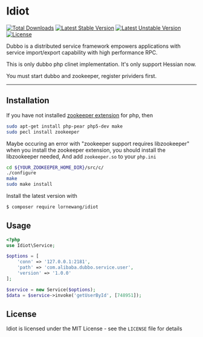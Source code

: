 # Idiot

[![Total Downloads](https://poser.pugx.org/lornewang/idiot/downloads)](https://packagist.org/packages/lornewang/idiot)
[![Latest Stable Version](https://poser.pugx.org/lornewang/idiot/v/stable)](https://packagist.org/packages/lornewang/idiot)
[![Latest Unstable Version](https://poser.pugx.org/lornewang/idiot/v/unstable)](https://packagist.org/packages/lornewang/idiot)
[![License](https://poser.pugx.org/lornewang/idiot/license)](https://packagist.org/packages/lornewang/idiot)

Dubbo is a distributed service framework empowers applications with service import/export capability with high performance RPC.

This is only dubbo php clinet implementation. It's only support Hessian now.

You must start dubbo and zookeeper, register prividers first.

-------------------------------------------------

## Installation

If you have not installed [zookeeper extension](http://pecl.php.net/package/zookeeper) for php, then

```bash
sudo apt-get install php-pear php5-dev make  
sudo pecl install zookeeper
```  

Maybe occuring an error with "zookeeper support requires libzookeeper" when you install the zookeeper extension, you should install 
the libzookeeper needed, And add ```zookeeper.so``` to your ```php.ini```

```bash
cd ${YOUR_ZOOKEEPER_HOME_DIR}/src/c/
./configure
make
sudo make install
```

Install the latest version with

```bash
$ composer require lornewang/idiot
```

## Usage

```php
<?php
use Idiot\Service;

$options = [
    'conn' => '127.0.0.1:2181',
    'path' => 'com.alibaba.dubbo.service.user',
    'version' => '1.0.0'
];

$service = new Service($options);
$data = $service->invoke('getUserById', [748951]);

```

## License

Idiot is licensed under the MIT License - see the `LICENSE` file for details